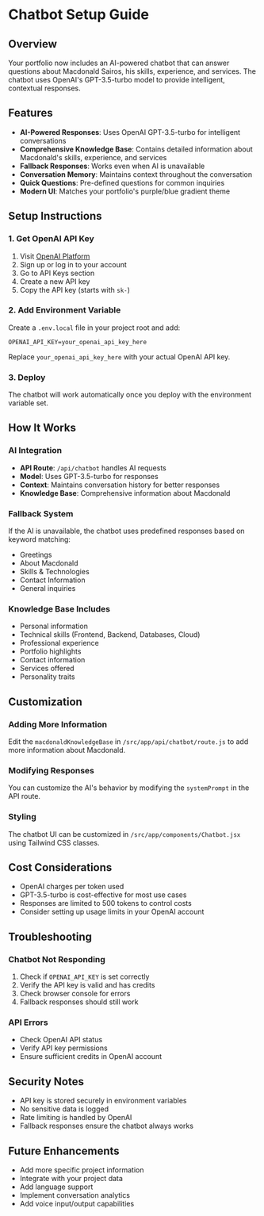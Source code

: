 # Chatbot Setup Guide

## Overview
Your portfolio now includes an AI-powered chatbot that can answer questions about Macdonald Sairos, his skills, experience, and services. The chatbot uses OpenAI's GPT-3.5-turbo model to provide intelligent, contextual responses.

## Features
- **AI-Powered Responses**: Uses OpenAI GPT-3.5-turbo for intelligent conversations
- **Comprehensive Knowledge Base**: Contains detailed information about Macdonald's skills, experience, and services
- **Fallback Responses**: Works even when AI is unavailable
- **Conversation Memory**: Maintains context throughout the conversation
- **Quick Questions**: Pre-defined questions for common inquiries
- **Modern UI**: Matches your portfolio's purple/blue gradient theme

## Setup Instructions

### 1. Get OpenAI API Key
1. Visit [OpenAI Platform](https://platform.openai.com/)
2. Sign up or log in to your account
3. Go to API Keys section
4. Create a new API key
5. Copy the API key (starts with `sk-`)

### 2. Add Environment Variable
Create a `.env.local` file in your project root and add:

```env
OPENAI_API_KEY=your_openai_api_key_here
```

Replace `your_openai_api_key_here` with your actual OpenAI API key.

### 3. Deploy
The chatbot will work automatically once you deploy with the environment variable set.

## How It Works

### AI Integration
- **API Route**: `/api/chatbot` handles AI requests
- **Model**: Uses GPT-3.5-turbo for responses
- **Context**: Maintains conversation history for better responses
- **Knowledge Base**: Comprehensive information about Macdonald

### Fallback System
If the AI is unavailable, the chatbot uses predefined responses based on keyword matching:
- Greetings
- About Macdonald
- Skills & Technologies
- Contact Information
- General inquiries

### Knowledge Base Includes
- Personal information
- Technical skills (Frontend, Backend, Databases, Cloud)
- Professional experience
- Portfolio highlights
- Contact information
- Services offered
- Personality traits

## Customization

### Adding More Information
Edit the `macdonaldKnowledgeBase` in `/src/app/api/chatbot/route.js` to add more information about Macdonald.

### Modifying Responses
You can customize the AI's behavior by modifying the `systemPrompt` in the API route.

### Styling
The chatbot UI can be customized in `/src/app/components/Chatbot.jsx` using Tailwind CSS classes.

## Cost Considerations
- OpenAI charges per token used
- GPT-3.5-turbo is cost-effective for most use cases
- Responses are limited to 500 tokens to control costs
- Consider setting up usage limits in your OpenAI account

## Troubleshooting

### Chatbot Not Responding
1. Check if `OPENAI_API_KEY` is set correctly
2. Verify the API key is valid and has credits
3. Check browser console for errors
4. Fallback responses should still work

### API Errors
- Check OpenAI API status
- Verify API key permissions
- Ensure sufficient credits in OpenAI account

## Security Notes
- API key is stored securely in environment variables
- No sensitive data is logged
- Rate limiting is handled by OpenAI
- Fallback responses ensure the chatbot always works

## Future Enhancements
- Add more specific project information
- Integrate with your project data
- Add language support
- Implement conversation analytics
- Add voice input/output capabilities

